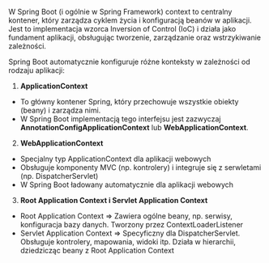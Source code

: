 W Spring Boot (i ogólnie w Spring Framework) context to centralny kontener, który zarządza cyklem życia i konfiguracją beanów w aplikacji. Jest to implementacja wzorca Inversion of Control (IoC) i działa jako fundament aplikacji, obsługując tworzenie, zarządzanie oraz wstrzykiwanie zależności.

Spring Boot automatycznie konfiguruje różne konteksty w zależności od rodzaju aplikacji:
1. **ApplicationContext** 
 - To główny kontener Spring, który przechowuje wszystkie obiekty (beany) i zarządza nimi.
 - W Spring Boot implementacją tego interfejsu jest zazwyczaj **AnnotationConfigApplicationContext** lub **WebApplicationContext**.
2. **WebApplicationContext**
- Specjalny typ ApplicationContext dla aplikacji webowych
- Obsługuje komponenty MVC (np. kontrolery) i integruje się z serwletami (np. DispatcherServlet)
- W Spring Boot ładowany automatycznie dla aplikacji webowych
3. **Root Application Context i Servlet Application Context**
- Root Application Context => Zawiera ogólne beany, np. serwisy, konfiguracja bazy danych. Tworzony przez ContextLoaderListener
- Servlet Application Context => Specyficzny dla DispatcherServlet. Obsługuje kontrolery, mapowania, widoki itp. Działa w hierarchii, dziedzicząc beany z Root Application Context